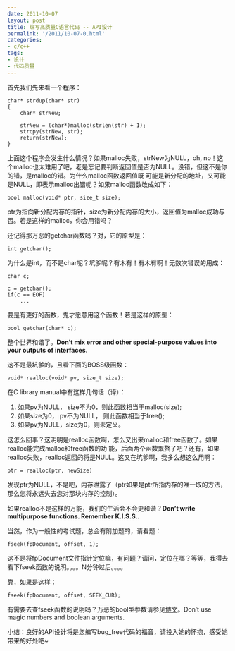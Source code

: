 ```yaml
---
date: 2011-10-07
layout: post
title: 编写高质量C语言代码 -- API设计
permalink: '/2011/10-07-0.html'
categories:
- c/c++
tags:
- 设计
- 代码质量
---
```



首先我们先来看一个程序：

	char* strdup(char* str)
	{
	    char* strNew;
	 
	    strNew = (char*)malloc(strlen(str) + 1);
	    strcpy(strNew, str);
	    return(strNew);
	}

上面这个程序会发生什么情况？如果malloc失败，strNew为NULL，oh, no！这个malloc也太难用了吧，老是忘记要判断返回值是否为NULL。没错，但这不是你的错，是malloc的错。为什么malloc函数返回值既 可能是新分配的地址，又可能是NULL，即表示malloc出错呢？如果malloc函数改成如下：

	bool malloc(void* ptr, size_t size);

ptr为指向新分配内存的指针，size为新分配内存的大小，返回值为malloc成功与否。若是这样的malloc，你会用错吗？

还记得那万恶的getchar函数吗？对，它的原型是：

	int getchar();

为什么是int，而不是char呢？坑爹呢？有木有！有木有啊！无数次错误的用成：

	char c;  
	 
	c = getchar();  
	if(c == EOF)  
	    ...

要是有更好的函数，鬼才愿意用这个函数！若是这样的原型：

	bool getchar(char* c);

整个世界和谐了。**Don’t mix error and other special-purpose values into your outputs of interfaces.**

这不是最坑爹的，且看下面的BOSS级函数：

	void* realloc(void* pv, size_t size);

在C library manual中有这样几句话（译）：

1. 如果pv为NULL， size不为0，则此函数相当于malloc(size);
2. 如果size为0， pv不为NULL， 则此函数相当于free();
3. 如果pv为NULL，size为0，则未定义。

这怎么回事？这明明是realloc函数啊，怎么又出来malloc和free函数了。如果realloc能完成malloc和free函数的功 能，后面两个函数累赘了吧？还有，如果realloc失败，realloc返回的将是NULL。这又在坑爹啊，我多么想这么用啊：

	ptr = realloc(ptr, newSize)

发现ptr为NULL，不是吧，内存泄露了（ptr如果是ptr所指内存的唯一取的方法，那么您将永远失去您对那块内存的控制）。

如果realloc不是这样的万能，我们的生活会不会更和谐？**Don’t write multipurpose functions. Remember K.I.S.S..**

当然，作为一般性的考试题，总会有附加题的，请看题：

	fseek(fpDocument, offset, 1);

这不是将fpDocument文件指针定位嘛，有问题？请问，定位在哪？等等，我得去看下fseek函数的说明。。。。N分钟过后。。。。

靠，如果是这样：

	fseek(fpDocument, offset, SEEK_CUR);

有需要去查fseek函数的说明吗？万恶的bool型参数请参见[博文](http://blog.csdn.net/jay1002008/article/details/6761575)。Don’t use magic numbers and boolean arguments.

小结：良好的API设计将是您编写bug_free代码的福音，请投入她的怀抱，感受她带来的好处吧~